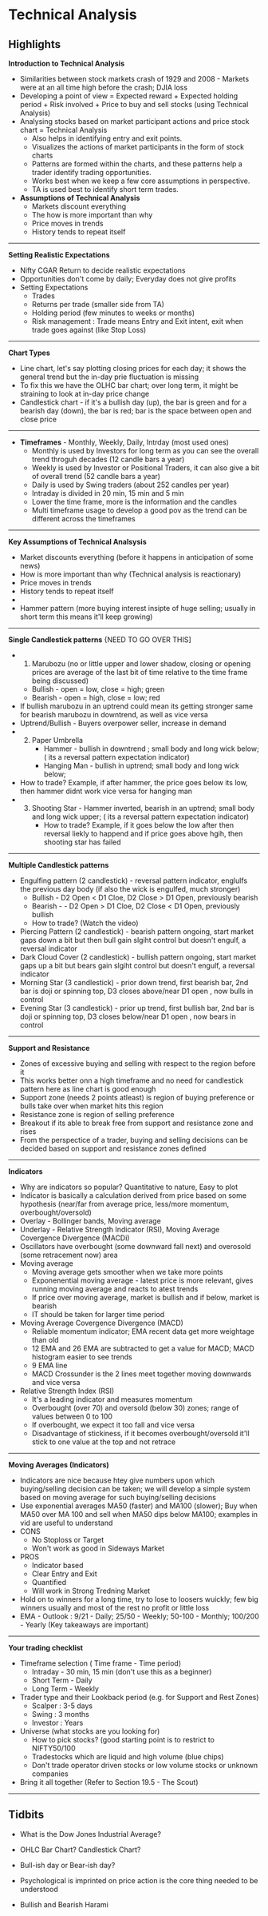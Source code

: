 # Technical Analysis

## Highlights

**Introduction to Technical Analysis**
- Similarities between stock markets crash of 1929 and 2008 - Markets were at an all time high before the crash; DJIA loss
- Developing a point of view = Expected reward + Expected holding period + Risk involved + Price to buy and sell stocks (using Technical Analysis)
- Analysing stocks based on market participant actions and price stock chart = Technical Analysis
  - Also helps in identifying entry and exit points.
  - Visualizes the actions of market participants in the form of stock charts
  - Patterns are formed within the charts, and these patterns help a trader identify trading opportunities.
  - Works best when we keep a few core assumptions in perspective.
  - TA is used best to identify short term trades. 
- **Assumptions of Technical Analysis**
  - Markets discount everything
  - The how is more important than why
  - Price moves in trends
  - History tends to repeat itself
-----------------
**Setting Realistic Expectations** 
  - Nifty CGAR Return to decide realistic expectations
  - Opportunities don't come by daily; Everyday does not give profits
  - Setting Expectations
    - Trades 
    - Returns per trade (smaller side from TA)
    - Holding period (few minutes to weeks or months)
    - Risk management : Trade means Entry and Exit intent, exit when trade goes against (like Stop Loss)
------------
**Chart Types**
  -  Line chart, let's say plotting closing prices for each day; it shows the general trend but the in-day prie fluctuation is missing
  -  To fix this we have the OLHC bar chart; over long term, it might be straining to look at in-day price change
  -  Candlestick chart - if it's a bullish day (up), the bar is green and for a bearish day (down), the bar is red; bar is the space between open and close price
-------------
- **Timeframes** - Monthly, Weekly, Daily, Intrday (most used ones)
  - Monthly is used by Investors for long term as you can see the overall trend throguh decades (12 candle bars a year)
  - Weekly is used by Investor or  Positional Traders, it can also give a bit of overall trend (52 candle bars a year)
  - Daily is used by Swing traders (about 252 candles per year)
  - Intraday is divided in 20 min, 15 min and 5 min
  - Lower the time frame, more is the information and the candles
  - Multi timeframe usage to develop a good pov as the trend can be different across the timeframes
----------
**Key Assumptions of Technical Analsysis**
  - Market discounts everything (before it happens in anticipation of some news)
  - How is more important than why (Technical analysis is reactionary)
  - Price moves in trends
  - History tends to repeat itself
  - 
  - Hammer pattern (more buying interest insipte of huge selling; usually in short term this means it'll keep growing)
-----
**Single Candlestick patterns** {NEED TO GO OVER THIS]
  - 1. Marubozu (no or little upper and lower shadow, closing or opening prices are average of the last bit of time relative to the time frame being discussed)
      - Bullish - open = low, close = high; green
      - Bearish - open = high, close =  low; red
  - If bullish marubozu in an uptrend could mean its getting stronger same for bearish marubozu in downtrend, as well as vice versa
  - Uptrend/Bullish - Buyers overpower seller, increase in demand
  - 2. Paper Umbrella 
         - Hammer -  bullish in downtrend ; small body and long wick below;( its a reversal pattern expectation indicator)
         - Hanging Man - bullish in uptrend; small body and long wick below;
   - How to trade? Example, if after hammer, the price goes below its low, then hammer didnt work vice versa for hanging man
  - 3. Shooting Star - Hammer inverted, bearish in an uptrend; small body and long wick upper; ( its a reversal pattern expectation indicator)
       - How to trade? Example, if it goes below the low after then reversal liekly to happend and if price goes above hgih, then shooting star has failed
----
**Multiple Candlestick patterns**
  -  Engulfing pattern (2 candlestick) - reversal pattern indicator, englulfs the previous day body (if also the wick is engulfed, much stronger)
     - Bullish - D2 Open < D1 Cloe, D2 Close > D1 Open, previously bearish
     - Bearish - - D2 Open > D1 Cloe, D2 Close < D1 Open, previously bullish
     - How to trade? (Watch the video)
   - Piercing Pattern (2 candlestick) - bearish pattern ongoing, start market gaps down a bit but then bull gain slgiht control but doesn't engulf, a reversal indicator
   - Dark Cloud Cover (2 candlestick) - bullish pattern ongoing, start market gaps up a bit but bears gain slgiht control but doesn't engulf, a reversal indicator
   - Morning Star (3 candlestick) - prior down trend, first bearish bar, 2nd bar is doji or spinning top, D3 closes above/near D1 open , now bulls in control
   - Evening Star (3 candlestick) - prior up trend, first bullish  bar, 2nd bar is doji or spinning top, D3 closes below/near D1 open , now bears in control
-----
**Support and Resistance** 
- Zones of excessive buying and selling with respect to the region before it
- This works better onn a high timeframe and no need for candlestick pattern here as line chart is good enough
- Support zone (needs 2 points atleast) is region of buying preference or bulls take over when market hits this region
- Resistance zone is region of selling preference
- Breakout if its able to break free from support and resistance zone and rises
- From the perspectice of a trader, buying and selling decisions can be decided based on support and resistance zones defined
-----
**Indicators**
- Why are indicators so popular? Quantitative to nature, Easy to plot
- Indicator is basically a calculation derived from price based on some hypothesis (near/far from average price, less/more momentum, overbought/oversold)
- Overlay - Bollinger bands, Moving average
- Underlay - Relative Strength Indicator (RSI), Moving Average Covergence Divergence (MACDi)
- Oscillators have overbought (some downward fall next) and overosold (some retracement now) area
- Moving average
  - Moving average gets  smoother when we take more points
  - Exponenential moving average - latest price is more relevant, gives running moving average and reacts to atest trends
  - If price over moving average, market is bullish and if below, market is bearish
  - IT should be taken for larger time period
- Moving Average Covergence Divergence (MACD)
  - Reliable momentum indicator; EMA recent data get more weightage than old
  - 12 EMA and 26 EMA are subtracted to get a value for MACD; MACD histogram easier to see trends
  - 9 EMA line
  - MACD Crossunder is the 2 lines meet together moving downwards and vice versa
- Relative Strength Index (RSI)
  - It's a leading indicator and measures momentum
  - Overbought (over 70) and oversold (below 30) zones; range of values between 0 to 100
  - If overbought, we expect it too fall and vice versa
  - Disadvantage of stickiness, if it becomes overbought/oversold it'll stick to one value at the top and not retrace
----
**Moving Averages (Indicators)**
- Indicators are nice because htey give numbers upon which buying/selling decision can be taken; we will develop a simple system based on moving average for such buying/selling decisions
- Use exponential averages MA50 (faster) and MA100 (slower); Buy when MA50 over MA 100 and sell when MA50 dips below MA100; examples in vid are useful to understand
- CONS
  - No Stoploss or Target
  - Won't work as good in Sideways Market
- PROS
  - Indicator based
  - Clear Entry and Exit
  - Quantified
  - Will work in Strong Tredning Market
- Hold on to winners for a long time, try to lose to loosers wuickly; few big winners usually and most of the rest no profit or little loss
- EMA - Outlook : 9/21 - Daily; 25/50 - Weekly; 50-100 - Monthly; 100/200 - Yearly
  (Key takeaways are important)
----  
**Your trading checklist**
- Timeframe selection ( Time frame - Time period)
  - Intraday - 30 min, 15 min (don't use this as a beginner)
  - Short Term - Daily
  - Long Term - Weekly
- Trader type and their Lookback period (e.g. for Support and Rest Zones) 
  - Scalper : 3-5 days
  - Swing : 3 months
  - Investor : Years
- Universe (what stocks are you looking for)
  - How to pick stocks? (good starting point is to restrict to NIFTY50/100
  - Tradestocks which are liquid and high volume (blue chips)
  - Don't trade operator driven stocks or low volume stocks or unknown companies
- Bring it all together (Refer to Section 19.5 - The Scout)
----

## Tidbits

- What is the Dow Jones Industrial Average?

- OHLC Bar Chart? Candlestick Chart?

- Bull-ish day or Bear-ish day?

- Psychological is imprinted on price action is the core thing needed to be understood

- Bullish and Bearish Harami
